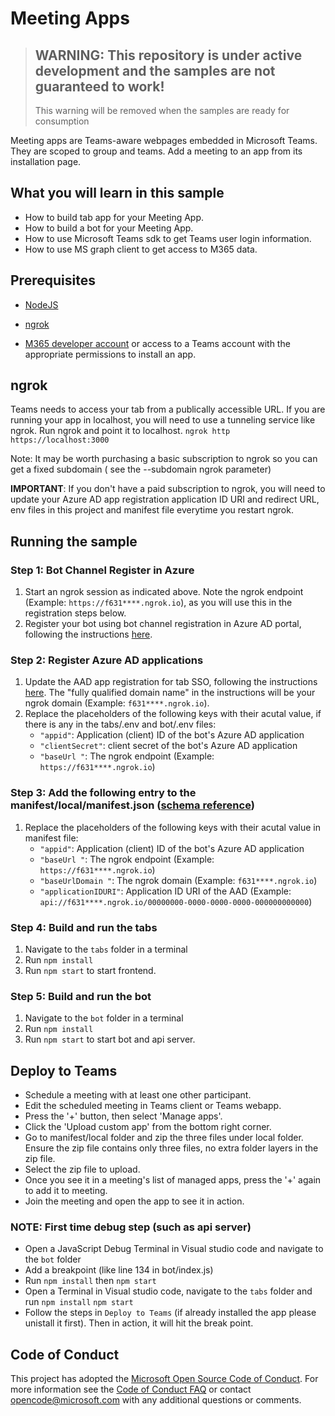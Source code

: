 # Meeting Apps

> ## WARNING: This repository is under active development and the samples are not guaranteed to work!
> This warning will be removed when the samples are ready for consumption

Meeting apps are Teams-aware webpages embedded in Microsoft Teams. They are scoped to group and teams. Add a meeting to an app from its installation page.

## What you will learn in this sample
- How to build tab app for your Meeting App. 
- How to build a bot for your Meeting App. 
- How to use Microsoft Teams sdk to get Teams user login information. 
- How to use MS graph client to get access to M365 data. 

## Prerequisites
-  [NodeJS](https://nodejs.org/en/)

-  [ngrok](https://ngrok.com/)

-  [M365 developer account](https://docs.microsoft.com/en-us/microsoftteams/platform/concepts/build-and-test/prepare-your-o365-tenant) or access to a Teams account with the appropriate permissions to install an app.

## ngrok

Teams needs to access your tab from a publically accessible URL. If you are running your app in localhost, you will need to use a tunneling service like ngrok. Run ngrok and point it to localhost.
  `ngrok http https://localhost:3000`

Note: It may be worth purchasing a basic subscription to ngrok so you can get a fixed subdomain ( see the --subdomain ngrok parameter)

**IMPORTANT**: If you don't have a paid subscription to ngrok, you will need to update your Azure AD app registration application ID URI and redirect URL, env files in this project and manifest file everytime you restart ngrok.

## Running the sample

### Step 1: Bot Channel Register in Azure
1. Start an ngrok session as indicated above. Note the ngrok endpoint (Example: `https://f631****.ngrok.io`), as you will use this in the registration steps below.
1. Register your bot using bot channel registration in Azure AD portal, following the instructions [here](docs/azure-bot-channels-registration.md).

### Step 2: Register Azure AD applications
1. Update the AAD app registration for tab SSO, following the instructions [here](docs/auth-aad-sso.md). The "fully qualified domain name" in the instructions will be your ngrok domain (Example: `f631****.ngrok.io`).
1. Replace the placeholders of the following keys with their acutal value, if there is any in the tabs/.env and bot/.env files:
    - `"appid"`: Application (client) ID of the bot's Azure AD application
    - `"clientSecret"`: client secret of the bot's Azure AD application
    - `"baseUrl "`: The ngrok endpoint (Example: `https://f631****.ngrok.io`)

### Step 3: Add the following entry to the manifest/local/manifest.json ([schema reference](https://docs.microsoft.com/en-us/microsoftteams/platform/resources/schema/manifest-schema))
1. Replace the placeholders of the following keys with their acutal value in manifest file:
    - `"appid"`: Application (client) ID of the bot's Azure AD application
    - `"baseUrl "`: The ngrok endpoint (Example: `https://f631****.ngrok.io`)
    - `"baseUrlDomain "`: The ngrok domain (Example: `f631****.ngrok.io`)
    - `"applicationIDURI"`: Application ID URI of the AAD (Example: `api://f631****.ngrok.io/00000000-0000-0000-0000-000000000000`)

### Step 4: Build and run the tabs
1. Navigate to the `tabs` folder in a terminal
2. Run `npm install`
3. Run `npm start` to start frontend. 
  
### Step 5: Build and run the bot
1. Navigate to the `bot` folder in a terminal
2. Run `npm install`
3. Run `npm start` to start bot and api server. 

## Deploy to Teams
- Schedule a meeting with at least one other participant.
- Edit the scheduled meeting in Teams client or Teams webapp.
- Press the '+' button, then select 'Manage apps'.
- Click the 'Upload custom app' from the bottom right corner.
- Go to manifest/local folder and zip the three files under local folder. Ensure the zip file contains only three files, no extra folder layers in the zip file.
- Select the zip file to upload.
- Once you see it in a meeting's list of managed apps, press the '+' again to add it to meeting.
- Join the meeting and open the app to see it in action. 

### NOTE: First time debug step (such as api server)
- Open a JavaScript Debug Terminal in Visual studio code and navigate to the `bot` folder
- Add a breakpoint (like line 134 in bot/index.js)
- Run `npm install` then `npm start`
- Open a Terminal in Visual studio code, navigate to the `tabs` folder and run `npm install` `npm start`
- Follow the steps in `Deploy to Teams` (if already installed the app please unistall it first). Then in action, it will hit the break point.


## Code of Conduct
This project has adopted the [Microsoft Open Source Code of Conduct](https://opensource.microsoft.com/codeofconduct/).
For more information see the [Code of Conduct FAQ](https://opensource.microsoft.com/codeofconduct/faq/) or
contact [opencode@microsoft.com](mailto:opencode@microsoft.com) with any additional questions or comments.
